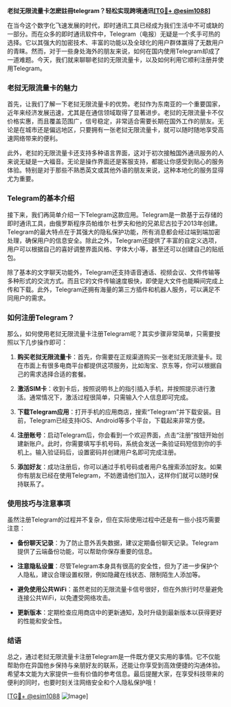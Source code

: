 **老挝无限流量卡怎麽註冊telegram？轻松实现跨境通讯[[TG💪+ @esim1088](https://t.me/s/esim1088)]**

在当今这个数字化飞速发展的时代，即时通讯工具已经成为我们生活中不可或缺的一部分。而在众多的即时通讯软件中，Telegram（电报）无疑是一个炙手可热的选择。它以其强大的加密技术、丰富的功能以及全球化的用户群体赢得了无数用户的青睐。然而，对于一些身处海外的朋友来说，如何在国内使用Telegram却成了一道难题。今天，我们就来聊聊老挝的无限流量卡，以及如何利用它顺利注册并使用Telegram。

### 老挝无限流量卡的魅力

首先，让我们了解一下老挝无限流量卡的优势。老挝作为东南亚的一个重要国家，近年来经济发展迅速，尤其是在通信领域取得了显著进步。老挝的无限流量卡不仅价格实惠，而且覆盖范围广，信号稳定，非常适合需要长期在国外工作的朋友。无论是在城市还是偏远地区，只要拥有一张老挝无限流量卡，就可以随时随地享受高速网络带来的便利。

此外，老挝的无限流量卡还支持多种语言界面，这对于初次接触国外通讯服务的人来说无疑是一大福音。无论是操作界面还是客服支持，都能让你感受到贴心的服务体验。特别是对于那些不熟悉英文或其他外语的朋友来说，这种本地化的服务显得尤为重要。

### Telegram的基本介绍

接下来，我们再简单介绍一下Telegram这款应用。Telegram是一款基于云存储的即时通讯工具，由俄罗斯程序员帕维尔·杜罗夫和他的兄弟尼古拉于2013年创建。Telegram的最大特点在于其强大的隐私保护功能，所有消息都会经过端到端加密处理，确保用户的信息安全。除此之外，Telegram还提供了丰富的自定义选项，用户可以根据自己的喜好调整界面风格、字体大小等，甚至还可以创建自己的贴纸包。

除了基本的文字聊天功能外，Telegram还支持语音通话、视频会议、文件传输等多种形式的交流方式。而且它的文件传输速度极快，即使是大文件也能瞬间完成上传和下载。此外，Telegram还拥有海量的第三方插件和机器人服务，可以满足不同用户的需求。

### 如何注册Telegram？

那么，如何使用老挝无限流量卡注册Telegram呢？其实步骤非常简单，只需要按照以下几步操作即可：

1. **购买老挝无限流量卡**：首先，你需要在正规渠道购买一张老挝无限流量卡。现在市面上有很多电商平台都提供这项服务，比如淘宝、京东等，你可以根据自己的需求选择合适的套餐。

2. **激活SIM卡**：收到卡后，按照说明书上的指引插入手机，并按照提示进行激活。通常情况下，激活过程很简单，只需输入个人信息即可完成。

3. **下载Telegram应用**：打开手机的应用商店，搜索“Telegram”并下载安装。目前，Telegram已经支持iOS、Android等多个平台，下载起来非常方便。

4. **注册账号**：启动Telegram后，你会看到一个欢迎界面，点击“注册”按钮开始创建新账户。此时，你需要填写手机号码，系统会发送一条验证码短信到你的手机上。输入验证码后，设置密码并创建用户名即可完成注册。

5. **添加好友**：成功注册后，你可以通过手机号码或者用户名搜索添加好友。如果你有朋友已经在使用Telegram，不妨邀请他们加入，这样你们就可以随时保持联系了。

### 使用技巧与注意事项

虽然注册Telegram的过程并不复杂，但在实际使用过程中还是有一些小技巧需要注意：

- **备份聊天记录**：为了防止意外丢失数据，建议定期备份聊天记录。Telegram提供了云端备份功能，可以帮助你保存重要的信息。
  
- **注意隐私设置**：尽管Telegram本身具有很高的安全性，但为了进一步保护个人隐私，建议合理设置权限，例如隐藏在线状态、限制陌生人添加等。

- **避免使用公共WiFi**：虽然老挝的无限流量卡信号很好，但在外旅行时尽量避免连接公共WiFi，以免遭受网络攻击。

- **更新版本**：定期检查应用商店中的更新通知，及时升级到最新版本以获得更好的性能和安全性。

### 结语

总之，通过老挝无限流量卡注册Telegram是一件既方便又实用的事情。它不仅能帮助你在异国他乡保持与亲朋好友的联系，还能让你享受到高效便捷的沟通体验。希望本文能为大家提供一些有价值的参考信息。最后提醒大家，在享受科技带来的便利的同时，也要时刻关注网络安全和个人隐私保护哦！

[[TG💪+ @esim1088](https://t.me/s/esim1088) ![Image](https://i.postimg.cc/4NQfJmqS/Snipaste-2025-05-13-00-14-12.png)]